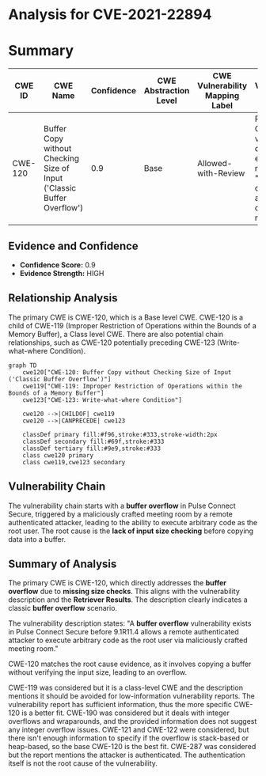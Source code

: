 # Analysis for CVE-2021-22894

# Summary
| CWE ID | CWE Name | Confidence | CWE Abstraction Level | CWE Vulnerability Mapping Label | CWE-Vulnerability Mapping Notes |
|---|---|---|---|---|---|
| CWE-120 | Buffer Copy without Checking Size of Input ('Classic Buffer Overflow') | 0.9 | Base | Allowed-with-Review | Primary CWE: The vulnerability description explicitly mentions a "buffer overflow" and the CWE description matches this. |

## Evidence and Confidence

*   **Confidence Score:** 0.9
*   **Evidence Strength:** HIGH

## Relationship Analysis
The primary CWE is CWE-120, which is a Base level CWE. CWE-120 is a child of CWE-119 (Improper Restriction of Operations within the Bounds of a Memory Buffer), a Class level CWE. There are also potential chain relationships, such as CWE-120 potentially preceding CWE-123 (Write-what-where Condition).

```mermaid
graph TD
    cwe120["CWE-120: Buffer Copy without Checking Size of Input ('Classic Buffer Overflow')"]
    cwe119["CWE-119: Improper Restriction of Operations within the Bounds of a Memory Buffer"]
    cwe123["CWE-123: Write-what-where Condition"]
    
    cwe120 -->|CHILDOF| cwe119
    cwe120 -->|CANPRECEDE| cwe123
    
    classDef primary fill:#f96,stroke:#333,stroke-width:2px
    classDef secondary fill:#69f,stroke:#333
    classDef tertiary fill:#9e9,stroke:#333
    class cwe120 primary
    class cwe119,cwe123 secondary
```

## Vulnerability Chain
The vulnerability chain starts with a **buffer overflow** in Pulse Connect Secure, triggered by a maliciously crafted meeting room by a remote authenticated attacker, leading to the ability to execute arbitrary code as the root user. The root cause is the **lack of input size checking** before copying data into a buffer.

## Summary of Analysis
The primary CWE is CWE-120, which directly addresses the **buffer overflow** due to **missing size checks**. This aligns with the vulnerability description and the **Retriever Results**. The description clearly indicates a classic **buffer overflow** scenario.

The vulnerability description states: "A **buffer overflow** vulnerability exists in Pulse Connect Secure before 9.1R11.4 allows a remote authenticated attacker to execute arbitrary code as the root user via maliciously crafted meeting room."

CWE-120 matches the root cause evidence, as it involves copying a buffer without verifying the input size, leading to an overflow.

CWE-119 was considered but it is a class-level CWE and the description mentions it should be avoided for low-information vulnerability reports. The vulnerability report has sufficient information, thus the more specific CWE-120 is a better fit.
CWE-190 was considered but it deals with integer overflows and wraparounds, and the provided information does not suggest any integer overflow issues.
CWE-121 and CWE-122 were considered, but there isn't enough information to specify if the overflow is stack-based or heap-based, so the base CWE-120 is the best fit.
CWE-287 was considered but the report mentions the attacker is authenticated. The authentication itself is not the root cause of the vulnerability.